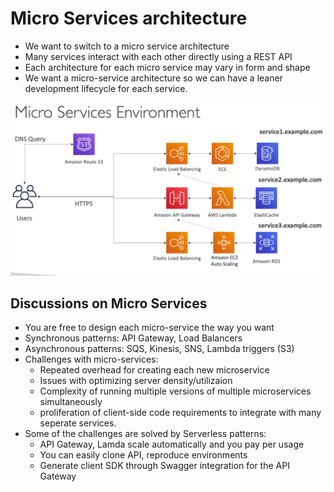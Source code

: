 # Micro Services architecture

- We want to switch to a micro service architecture
- Many services interact with each other directly using a REST API
- Each architecture for each micro service may vary in form and shape
- We want a micro-service architecture so we can have a leaner development lifecycle for each service.

![](images/2020-01-01-12-22-44.png)

## Discussions on Micro Services

- You are free to design each micro-service the way you want
- Synchronous patterns: API Gateway, Load Balancers
- Asynchronous patterns: SQS, Kinesis, SNS, Lambda triggers (S3)
- Challenges with micro-services:
    - Repeated overhead for creating each new microservice
    - Issues with optimizing server density/utilizaion
    - Complexity of running multiple versions of multiple microservices simultaneously
    - proliferation of client-side code requirements to integrate with many seperate services.
- Some of the challenges are solved by Serverless patterns:
    - API Gateway, Lamda scale automatically and you pay per usage
    - You can easily clone API, reproduce environments
    - Generate client SDK through Swagger integration for the API Gateway

